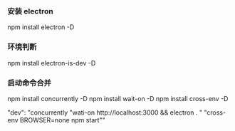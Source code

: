 ### 安装 electron
npm install electron -D

### 环境判断
npm install electron-is-dev -D

### 启动命令合并
npm install concurrently -D
npm install wait-on -D
npm install cross-env -D

"dev": "concurrently \"wati-on http://localhost:3000 && electron . \" \"cross-env BROWSER=none npm start\""

